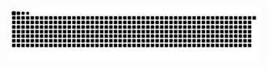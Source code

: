 ![Datletechxd's Snake Animation](https://raw.githubusercontent.com/datletechxd/datletechxd/output/snake.svg)
